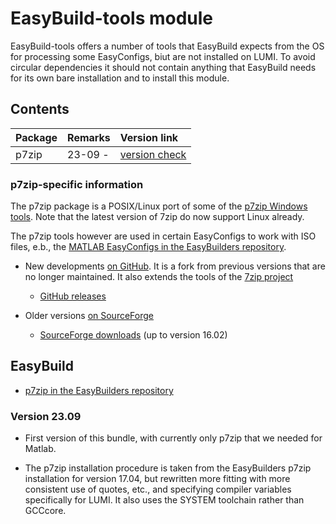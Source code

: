 # EasyBuild-tools module

EasyBuild-tools offers a number of tools that EasyBuild expects from the OS for
processing some EasyConfigs, biut are not installed on LUMI. To avoid circular
dependencies it should not contain anything that EasyBuild needs for its own
bare installation and to install this module.

## Contents

| Package   | Remarks      | Version link |
|:----------|:-------------|:-------------|
| p7zip     | 23-09 -      |[version check](https://github.com/p7zip-project/p7zip/releases) |


### p7zip-specific information

The p7zip package is a POSIX/Linux port of some of the 
[p7zip Windows tools](https://www.7-zip.org/).
Note that the latest version of 7zip do now support Linux already.

The p7zip tools however are used in certain EasyConfigs to work with ISO files,
e.b., the [MATLAB EasyConfigs in the EasyBuilders repository](https://github.com/easybuilders/easybuild-easyconfigs/tree/develop/easybuild/easyconfigs/m/MATLAB).

-   New developments [on GitHub](https://github.com/p7zip-project/p7zip/).
    It is a fork from previous versions that are no longer maintained.
    It also extends the tools of the [7zip project](https://sourceforge.net/projects/sevenzip/)

    -   [GitHub releases](https://github.com/p7zip-project/p7zip/releases)


-   Older versions [on SourceForge](https://p7zip.sourceforge.net/)

    -   [SourceForge downloads](https://sourceforge.net/projects/p7zip/files/p7zip/)
        (up to version 16.02)


## EasyBuild

-   [p7zip in the EasyBuilders repository](https://github.com/easybuilders/easybuild-easyconfigs/tree/develop/easybuild/easyconfigs/p/p7zip)


### Version 23.09

-   First version of this bundle, with currently only p7zip that we
    needed for Matlab.
    
-   The p7zip installation procedure is taken from the EasyBuilders p7zip
    installation for version 17.04, but rewritten more fitting with more
    consistent use of quotes, etc., and specifying compiler variables
    specifically for LUMI. It also uses the SYSTEM toolchain rather than
    GCCcore.
 